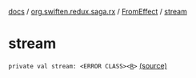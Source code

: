 [docs](../../index.md) / [org.swiften.redux.saga.rx](../index.md) / [FromEffect](index.md) / [stream](./stream.md)

# stream

`private val stream: <ERROR CLASS><`[`R`](index.md#R)`>` [(source)](https://github.com/protoman92/KotlinRedux/tree/master/common/common-rx-saga/src/main/kotlin/org/swiften/redux/saga/rx/FromEffect.kt#L16)